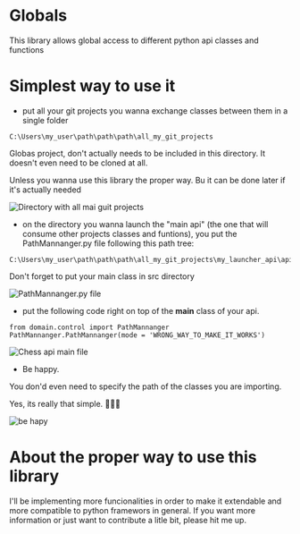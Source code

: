 # Globals
This library allows global access to different python api classes and functions

# Simplest way to use it

- put all your git projects you wanna exchange classes between them in a single folder
```
C:\Users\my_user\path\path\path\all_my_git_projects
```
Globas project, don't actually needs to be included in this directory. It doesn't even need to be cloned at all.

Unless you wanna use this library the proper way. Bu it can be done later if it's actually needed

![Directory with all mai guit projects](https://i.pinimg.com/originals/67/ec/2c/67ec2c13bc7ee72a06eb737eac3dc8bb.png)


- on the directory you wanna launch the "main api" (the one that will consume other projects classes and funtions), 
you put the PathMannanger.py file following this path tree:
```
C:\Users\my_user\path\path\path\all_my_git_projects\my_launcher_api\api\src\domain\control\PathMannanger.py
```
Don't forget to put your main class in src directory

![PathMannanger.py file](https://i.pinimg.com/originals/d1/a3/3e/d1a33efcc8880eefadec49f503352429.png)

- put the following code right on top of the __main__ class of your api.
```
from domain.control import PathMannanger
PathMannanger.PathMannanger(mode = 'WRONG_WAY_TO_MAKE_IT_WORKS')
```
![Chess api main file](https://i.pinimg.com/originals/85/69/13/856913a6ab812d67a54e1b9e0feeb6dd.png)

- Be happy. 

You don'd even need to specify the path of the classes you are importing.

Yes, its really that simple. 🌈✨🎇

![be hapy](https://i.pinimg.com/originals/9a/73/d0/9a73d02d6552502c748e436edacf1994.png)


# About the proper way to use this library
I'll be implementing more funcionalities in order to make it extendable and more compatible to python framewors in general.
If you want more information or just want to contribute a litle bit, please hit me up.
